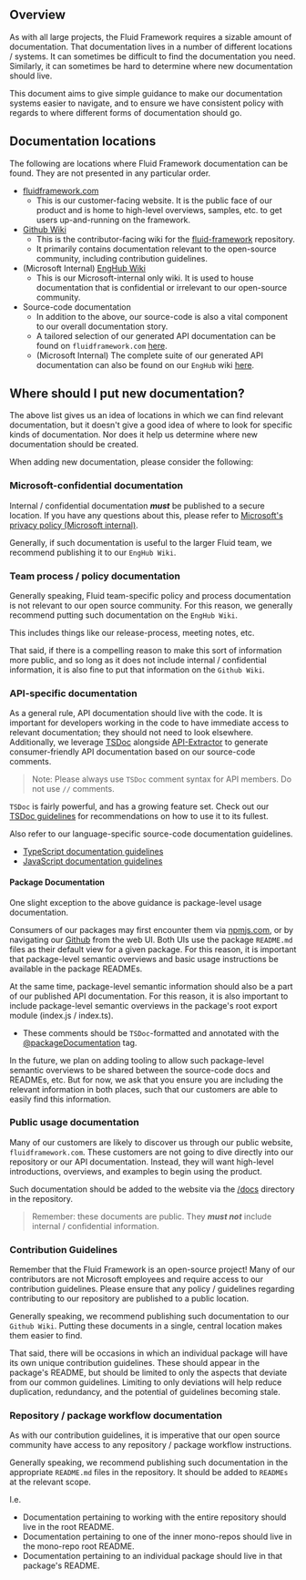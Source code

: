 ## Overview

As with all large projects, the Fluid Framework requires a sizable amount of documentation.
That documentation lives in a number of different locations / systems.
It can sometimes be difficult to find the documentation you need.
Similarly, it can sometimes be hard to determine where new documentation should live.

This document aims to give simple guidance to make our documentation systems easier to navigate, and to ensure we have consistent policy with regards to where different forms of documentation should go.

## Documentation locations

The following are locations where Fluid Framework documentation can be found.
They are not presented in any particular order.

- [fluidframework.com](https://fluidframework.com/)
  - This is our customer-facing website.
    It is the public face of our product and is home to high-level overviews, samples, etc. to get users up-and-running on the framework.
- [Github Wiki](https://github.com/microsoft/FluidFramework/wiki)
  - This is the contributor-facing wiki for the [fluid-framework](https://github.com/microsoft/FluidFramework) repository.
  - It primarily contains documentation relevant to the open-source community, including contribution guidelines.
- (Microsoft Internal) [EngHub Wiki](https://eng.ms/docs/experiences-devices/oxo/office-shared/wacbohemia/fluid-framework-platform-internal/ff-platform-docs/docs/overview)
  - This is our Microsoft-internal only wiki.
    It is used to house documentation that is confidential or irrelevant to our open-source community.
- Source-code documentation
  - In addition to the above, our source-code is also a vital component to our overall documentation story.
  - A tailored selection of our generated API documentation can be found on `fluidframework.com` [here](https://fluidframework.com/docs/apis/).
  - (Microsoft Internal) The complete suite of our generated API documentation can also be found on our `EngHub` wiki [here](https://eng.ms/docs/experiences-devices/oxo/office-shared/wacbohemia/fluid-framework-platform-internal/ff-platform-docs/docs/apis/main).

## Where should I put new documentation?

The above list gives us an idea of locations in which we can find relevant documentation, but it doesn't give a good idea of where to look for specific kinds of documentation.
Nor does it help us determine where new documentation should be created.

When adding new documentation, please consider the following:

### Microsoft-confidential documentation

Internal / confidential documentation **_must_** be published to a secure location.
If you have any questions about this, please refer to [Microsoft's privacy policy (Microsoft internal)](https://microsoft.sharepoint.com/sites/privacy).

Generally, if such documentation is useful to the larger Fluid team, we recommend publishing it to our `EngHub Wiki`.

### Team process / policy documentation

Generally speaking, Fluid team-specific policy and process documentation is not relevant to our open source community.
For this reason, we generally recommend putting such documentation on the `EngHub Wiki`.

This includes things like our release-process, meeting notes, etc.

That said, if there is a compelling reason to make this sort of information more public, and so long as it does not include internal / confidential information, it is also fine to put that information on the `Github Wiki`.

### API-specific documentation

As a general rule, API documentation should live with the code.
It is important for developers working in the code to have immediate access to relevant documentation; they should not need to look elsewhere.
Additionally, we leverage [TSDoc](https://tsdoc.org/) alongside [API-Extractor](https://api-extractor.com/) to generate consumer-friendly API documentation based on our source-code comments.

> Note: Please always use `TSDoc` comment syntax for API members.
> Do not use `//` comments.

`TSDoc` is fairly powerful, and has a growing feature set.
Check out our [TSDoc guidelines](https://github.com/microsoft/FluidFramework/wiki/TSDoc-Guidelines) for recommendations on how to use it to its fullest.

Also refer to our language-specific source-code documentation guidelines.

- [TypeScript documentation guidelines](https://github.com/microsoft/FluidFramework/wiki/Documenting-TypeScript)
- [JavaScript documentation guidelines](https://github.com/microsoft/FluidFramework/wiki/Documenting-JavaScript)

#### Package Documentation

One slight exception to the above guidance is package-level usage documentation.

Consumers of our packages may first encounter them via [npmjs.com](https://www.npmjs.com/), or by navigating our [Github](https://github.com/microsoft/FluidFramework) from the web UI.
Both UIs use the package `README.md` files as their default view for a given package.
For this reason, it is important that package-level semantic overviews and basic usage instructions be available in the package READMEs.

At the same time, package-level semantic information should also be a part of our published API documentation.
For this reason, it is also important to include package-level semantic overviews in the package's root export module (index.js / index.ts).

- These comments should be `TSDoc`-formatted and annotated with the [@packageDocumentation](https://github.com/microsoft/FluidFramework/wiki/TSDoc-Guidelines#packagedocumentation) tag.

In the future, we plan on adding tooling to allow such package-level semantic overviews to be shared between the source-code docs and READMEs, etc.
But for now, we ask that you ensure you are including the relevant information in both places, such that our customers are able to easily find this information.

### Public usage documentation

Many of our customers are likely to discover us through our public website, `fluidframework.com`.
These customers are not going to dive directly into our repository or our API documentation.
Instead, they will want high-level introductions, overviews, and examples to begin using the product.

Such documentation should be added to the website via the [/docs](https://github.com/microsoft/FluidFramework/tree/main/docs) directory in the repository.

> Remember: these documents are public.
> They **_must not_** include internal / confidential information.

### Contribution Guidelines

Remember that the Fluid Framework is an open-source project!
Many of our contributors are not Microsoft employees and require access to our contribution guidelines.
Please ensure that any policy / guidelines regarding contributing to our repository are published to a public location.

Generally speaking, we recommend publishing such documentation to our `Github Wiki`.
Putting these documents in a single, central location makes them easier to find.

That said, there will be occasions in which an individual package will have its own unique contribution guidelines.
These should appear in the package's README, but should be limited to only the aspects that deviate from our common guidelines.
Limiting to only deviations will help reduce duplication, redundancy, and the potential of guidelines becoming stale.

### Repository / package workflow documentation

As with our contribution guidelines, it is imperative that our open source community have access to any repository / package workflow instructions.

Generally speaking, we recommend publishing such documentation in the appropriate `README.md` files in the repository.
It should be added to `READMEs` at the relevant scope.

I.e.

- Documentation pertaining to working with the entire repository should live in the root README.
- Documentation pertaining to one of the inner mono-repos should live in the mono-repo root README.
- Documentation pertaining to an individual package should live in that package's README.
